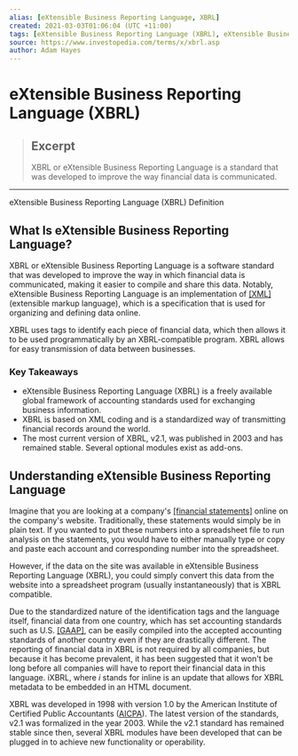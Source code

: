 ```yaml
---
alias: [eXtensible Business Reporting Language, XBRL]
created: 2021-03-03T01:06:04 (UTC +11:00)
tags: [eXtensible Business Reporting Language (XBRL), eXtensible Business Reporting Language (XBRL) Definition]
source: https://www.investopedia.com/terms/x/xbrl.asp
author: Adam Hayes
---
```


# eXtensible Business Reporting Language (XBRL)

> ## Excerpt
> XBRL or eXtensible Business Reporting Language is a standard that was developed to improve the way financial data is communicated.

---

eXtensible Business Reporting Language (XBRL) Definition
## What Is eXtensible Business Reporting Language?

XBRL or eXtensible Business Reporting Language is a software standard that was developed to improve the way in which financial data is communicated, making it easier to compile and share this data. Notably, eXtensible Business Reporting Language is an implementation of [[XML]](https://www.investopedia.com/terms/x/extensible-markup-language-xml.asp) (extensible markup language), which is a specification that is used for organizing and defining data online.

XBRL uses tags to identify each piece of financial data, which then allows it to be used programmatically by an XBRL-compatible program. XBRL allows for easy transmission of data between businesses.

### Key Takeaways

-   eXtensible Business Reporting Language (XBRL) is a freely available global framework of accounting standards used for exchanging business information. 
-   XBRL is based on XML coding and is a standardized way of transmitting financial records around the world.
-   The most current version of XBRL, v2.1, was published in 2003 and has remained stable. Several optional modules exist as add-ons.

## Understanding eXtensible Business Reporting Language

Imagine that you are looking at a company's [[financial statements]](https://www.investopedia.com/terms/f/financial-statements.asp) online on the company's website. Traditionally, these statements would simply be in plain text. If you wanted to put these numbers into a spreadsheet file to run analysis on the statements, you would have to either manually type or copy and paste each account and corresponding number into the spreadsheet.

However, if the data on the site was available in eXtensible Business Reporting Language (XBRL), you could simply convert this data from the website into a spreadsheet program (usually instantaneously) that is XBRL compatible.

Due to the standardized nature of the identification tags and the language itself, financial data from one country, which has set accounting standards such as U.S. [[GAAP]](https://www.investopedia.com/terms/g/gaap.asp), can be easily compiled into the accepted accounting standards of another country even if they are drastically different. The reporting of financial data in XBRL is not required by all companies, but because it has become prevalent, it has been suggested that it won't be long before all companies will have to report their financial data in this language. iXBRL, where _i_ stands for inline is an update that allows for XBRL metadata to be embedded in an HTML document.

XBRL was developed in 1998 with version 1.0 by the American Institute of Certified Public Accountants ([AICPA](https://www.investopedia.com/terms/a/american-institute-of-certified-public-accountants.asp)). The latest version of the standards, v2.1 was formalized in the year 2003. While the v2.1 standard has remained stable since then, several XBRL modules have been developed that can be plugged in to achieve new functionality or operability.
